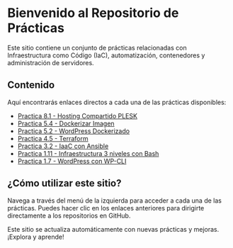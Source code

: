 # Bienvenido al Repositorio de Prácticas

Este sitio contiene un conjunto de prácticas relacionadas con Infraestructura como Código (IaC), automatización, contenedores y administración de servidores.

## Contenido

Aquí encontrarás enlaces directos a cada una de las prácticas disponibles:

- [Practica 8.1 - Hosting Compartido PLESK](https://github.com/falclop/Practica8.1-Hosting_compartido_PLESK)
- [Practica 5.4 - Dockerizar Imagen](https://github.com/falclop/Practica5.4-IAW-Dockerizar-imagen)
- [Practica 5.2 - WordPress Dockerizado](https://github.com/falclop/Practica5.2-IAW-WordPress-Dockerizado)
- [Practica 4.5 - Terraform](https://github.com/falclop/Practica4.5-Terraform)
- [Practica 3.2 - IaaC con Ansible](https://github.com/falclop/Practica3.2-IAW-IaaC-Ansible)
- [Practica 1.11 - Infraestructura 3 niveles con Bash](https://github.com/falclop/Practica1.11-IAW-Infraestructura-3-niveles-bash)
- [Practica 1.7 - WordPress con WP-CLI](https://github.com/falclop/Practica1.7-IAW-WordPress-WP-CLI)

## ¿Cómo utilizar este sitio?

Navega a través del menú de la izquierda para acceder a cada una de las prácticas. Puedes hacer clic en los enlaces anteriores para dirigirte directamente a los repositorios en GitHub.

Este sitio se actualiza automáticamente con nuevas prácticas y mejoras. ¡Explora y aprende!
